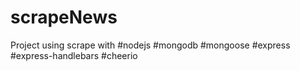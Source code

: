 # scrapeNews
Project using scrape with #nodejs #mongodb #mongoose #express #express-handlebars #cheerio 
